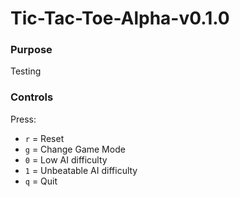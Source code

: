 # Tic-Tac-Toe-Alpha-v0.1.0

### Purpose
Testing

### Controls
Press:
- `r` = Reset
- `g` = Change Game Mode
- `0` = Low AI difficulty
- `1` = Unbeatable AI difficulty
- `q` = Quit
